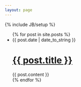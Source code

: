 ```yaml
---
layout: page
---
```

{% include JB/setup %}

<ul class="posts unstyled">
  {% for post in site.posts %}
    <li class="post row">
      <div class="span2 post-date">
        <span>{{ post.date | date_to_string }}</span>
      </div>
      <div class="span8">
        <a href="{{ BASE_PATH }}{{ post.url }}"><h1>{{ post.title }}</h1></a>
      </div>
      <div class="offset2 span8">
        {{ post.content }}
      </div>
    </li>
  {% endfor %}
</ul>

